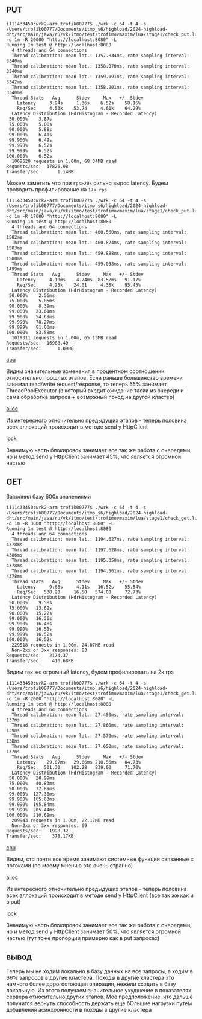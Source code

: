 ## PUT

```
i111433450:wrk2-arm trofik00777$ ./wrk -c 64 -t 4 -s /Users/trofik00777/Documents/itmo_s6/highload/2024-highload-dht/src/main/java/ru/vk/itmo/test/trofimovmaxim/lua/stage1/check_put.lua -d 1m -R 20000 "http://localhost:8080" -L 
Running 1m test @ http://localhost:8080
  4 threads and 64 connections
  Thread calibration: mean lat.: 1357.834ms, rate sampling interval: 3340ms
  Thread calibration: mean lat.: 1358.070ms, rate sampling interval: 3340ms
  Thread calibration: mean lat.: 1359.091ms, rate sampling interval: 3342ms
  Thread calibration: mean lat.: 1358.201ms, rate sampling interval: 3340ms
  Thread Stats   Avg      Stdev     Max   +/- Stdev
    Latency     3.94s     1.36s    6.52s    58.15%
    Req/Sec     4.53k    53.74     4.61k    64.29%
  Latency Distribution (HdrHistogram - Recorded Latency)
 50.000%    3.87s 
 75.000%    5.08s 
 90.000%    5.88s 
 99.000%    6.41s 
 99.900%    6.49s 
 99.990%    6.52s 
 99.999%    6.52s 
100.000%    6.52s 
  1069620 requests in 1.00m, 68.34MB read
Requests/sec:  17826.98
Transfer/sec:      1.14MB
```

Можем заметить что при `rps>20k` сильно вырос latency. Будем проводить профилирование на `17k rps`

```
i111433450:wrk2-arm trofik00777$ ./wrk -c 64 -t 4 -s /Users/trofik00777/Documents/itmo_s6/highload/2024-highload-dht/src/main/java/ru/vk/itmo/test/trofimovmaxim/lua/stage1/check_put.lua -d 1m -R 17000 "http://localhost:8080" -L 
Running 1m test @ http://localhost:8080
  4 threads and 64 connections
  Thread calibration: mean lat.: 460.560ms, rate sampling interval: 1502ms
  Thread calibration: mean lat.: 460.824ms, rate sampling interval: 1503ms
  Thread calibration: mean lat.: 459.888ms, rate sampling interval: 1500ms
  Thread calibration: mean lat.: 459.038ms, rate sampling interval: 1499ms
  Thread Stats   Avg      Stdev     Max   +/- Stdev
    Latency     4.10ms    4.74ms  83.52ms   91.17%
    Req/Sec     4.25k    24.01     4.38k    95.45%
  Latency Distribution (HdrHistogram - Recorded Latency)
 50.000%    2.56ms
 75.000%    5.05ms
 90.000%    8.39ms
 99.000%   23.61ms
 99.900%   54.69ms
 99.990%   78.27ms
 99.999%   81.60ms
100.000%   83.58ms
  1019311 requests in 1.00m, 65.13MB read
Requests/sec:  16988.49
Transfer/sec:      1.09MB
```

[cpu](prof_put_cpu_st3.html)

Видим значительные изменения в процентном соотношении относительно прошлых этапов.
Если раньше большинство времени занимал read/write request/response, то теперь 55% занимает ThreadPoolExecutor (в который входит ожидание таски из очереди и сама обработка запроса + возможный поход на другой кластер)

[alloc](prof_put_alloc_st3.html)

Из интересного отночительно предыдущих этапов - теперь половина всех аллокаций происходит в методе send у HttpClient

[lock](prof_put_lock_st3.html)

Значимую часть блокировок занимает все так же работа с очередями, но и метод send у HttpClient занимает 45%, что является огромной частью

## GET

Заполнил базу 600к значениями

```
i111433450:wrk2-arm trofik00777$ ./wrk -c 64 -t 4 -s /Users/trofik00777/Documents/itmo_s6/highload/2024-highload-dht/src/main/java/ru/vk/itmo/test/trofimovmaxim/lua/stage1/check_get.lua -d 1m -R 3000 "http://localhost:8080" -L 
Running 1m test @ http://localhost:8080
  4 threads and 64 connections
  Thread calibration: mean lat.: 1194.627ms, rate sampling interval: 4378ms
  Thread calibration: mean lat.: 1197.628ms, rate sampling interval: 4386ms
  Thread calibration: mean lat.: 1195.350ms, rate sampling interval: 4378ms
  Thread calibration: mean lat.: 1194.561ms, rate sampling interval: 4378ms
  Thread Stats   Avg      Stdev     Max   +/- Stdev
    Latency     9.68s     4.11s   16.52s    55.84%
    Req/Sec   538.20     16.50   574.00     72.73%
  Latency Distribution (HdrHistogram - Recorded Latency)
 50.000%    9.58s 
 75.000%   13.62s 
 90.000%   15.22s 
 99.000%   16.36s 
 99.900%   16.48s 
 99.990%   16.51s 
 99.999%   16.52s 
100.000%   16.52s 
  229518 requests in 1.00m, 24.07MB read
  Non-2xx or 3xx responses: 83
Requests/sec:   2174.37
Transfer/sec:    410.68KB
```

Видим так же огромный latency, будем профилировать на 2к rps

```
i111433450:wrk2-arm trofik00777$ ./wrk -c 64 -t 4 -s /Users/trofik00777/Documents/itmo_s6/highload/2024-highload-dht/src/main/java/ru/vk/itmo/test/trofimovmaxim/lua/stage1/check_get.lua -d 1m -R 2000 "http://localhost:8080" -L 
Running 1m test @ http://localhost:8080
  4 threads and 64 connections
  Thread calibration: mean lat.: 27.450ms, rate sampling interval: 137ms
  Thread calibration: mean lat.: 27.860ms, rate sampling interval: 139ms
  Thread calibration: mean lat.: 27.570ms, rate sampling interval: 138ms
  Thread calibration: mean lat.: 27.650ms, rate sampling interval: 137ms
  Thread Stats   Avg      Stdev     Max   +/- Stdev
    Latency    29.07ms   29.66ms 210.56ms   84.73%
    Req/Sec   501.30    102.28   839.00     71.70%
  Latency Distribution (HdrHistogram - Recorded Latency)
 50.000%   20.99ms
 75.000%   40.83ms
 90.000%   72.89ms
 99.000%  127.30ms
 99.900%  165.63ms
 99.990%  195.84ms
 99.999%  205.44ms
100.000%  210.69ms
  209943 requests in 1.00m, 22.17MB read
  Non-2xx or 3xx responses: 69
Requests/sec:   1998.32
Transfer/sec:    378.17KB
```

[cpu](prof_get_cpu_st3.html)

Видим, сто почти все время занимают системные функции связанные с потоками (по моему мнению это очень странно)

[alloc](prof_get_alloc_st3.html)

Из интересного отночительно предыдущих этапов - теперь половина всех аллокаций происходит в методе send у HttpClient (все так же как и в put)

[lock](prof_get_lock_st3.html)

Значимую часть блокировок занимает все так же работа с очередями, но и метод send у HttpClient занимает 50%, что является огромной частью (тут тоже пропорции примерно как в put запросах)

## вывод

Теперь мы не ходим локально в базу данных на все запросы, а ходим в 66% запросов в другие кластера.
Походы в другие кластера это намного более дорогостоющая операция, нежели сходить в базу локальную.
Из этого получаем значительное ухудшение в показателях сервера относительно других этапов.
Мое предположение, что дальше получится вернуть способность держать еще бОльшие нагрузки путем добавления асинхронности в походы в другие кластера
